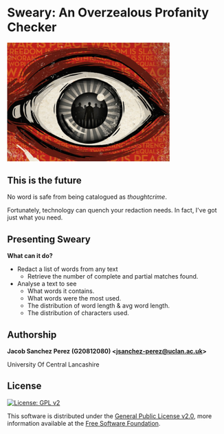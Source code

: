 # Sweary: An Overzealous Profanity Checker



<img src="assets/1984_livre.jpg" style="width: 75%;" />



## This is the future

No word is safe from being catalogued as *thoughtcrime*.

Fortunately, technology can quench your redaction needs. In fact, I've got just what you need.



## Presenting Sweary

**What can it do?**

- Redact a list of words from any text
  - Retrieve the number of complete and partial matches found.
- Analyse a text to see
  - What words it contains.
  - What words were the most used.
  - The distribution of word length & avg word length.
  - The distribution of characters used.



## Authorship

**Jacob Sanchez Perez (G20812080) \<jsanchez-perez@uclan.ac.uk>**

University Of Central Lancashire



## License

[![License: GPL  v2][license-badge]][gnu]


This software is distributed under the [General Public License v2.0][license], more information available at the [Free Software Foundation][gnu].



[license]: LICENSE "General Public License"
[gnu]: https://www.gnu.org/licenses/old-licenses/gpl-2.0.html "Free Software Foundation"
[license-badge]: https://img.shields.io/badge/License-GPL%20v2-blue.svg
